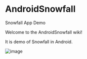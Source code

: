 # AndroidSnowfall
Snowfall App Demo

Welcome to the AndroidSnowfall wiki!

It is demo of Snowfall in Android.

![image](https://lh5.googleusercontent.com/-TTwcXjPoBR0/Vp9_3f2ODnI/AAAAAAAAV-c/dWK5rM86NFg/w325-h577-no/2016-01-20.jpg)
